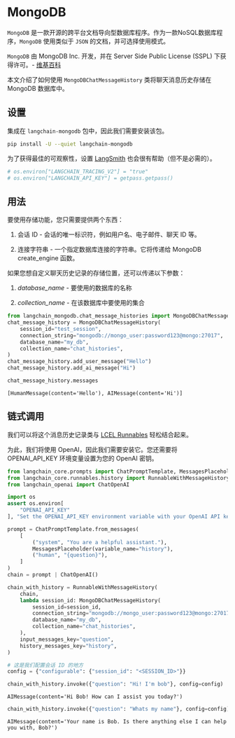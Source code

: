# MongoDB

`MongoDB` 是一款开源的跨平台文档导向型数据库程序。作为一款NoSQL数据库程序，`MongoDB` 使用类似于 `JSON` 的文档，并可选择使用模式。

`MongoDB` 由 MongoDB Inc. 开发，并在 Server Side Public License (SSPL) 下获得许可。- [维基百科](https://en.wikipedia.org/wiki/MongoDB)

本文介绍了如何使用 `MongoDBChatMessageHistory` 类将聊天消息历史存储在 MongoDB 数据库中。

## 设置

集成在 `langchain-mongodb` 包中，因此我们需要安装该包。

```bash
pip install -U --quiet langchain-mongodb
```

为了获得最佳的可观察性，设置 [LangSmith](https://smith.langchain.com/) 也会很有帮助（但不是必需的）。

```python
# os.environ["LANGCHAIN_TRACING_V2"] = "true"
# os.environ["LANGCHAIN_API_KEY"] = getpass.getpass()
```

## 用法

要使用存储功能，您只需要提供两个东西：

1. 会话 ID - 会话的唯一标识符，例如用户名、电子邮件、聊天 ID 等。

2. 连接字符串 - 一个指定数据库连接的字符串。它将传递给 MongoDB create_engine 函数。

如果您想自定义聊天历史记录的存储位置，还可以传递以下参数：

1. *database_name* - 要使用的数据库的名称

2. *collection_name* - 在该数据库中要使用的集合

```python
from langchain_mongodb.chat_message_histories import MongoDBChatMessageHistory
chat_message_history = MongoDBChatMessageHistory(
    session_id="test_session",
    connection_string="mongodb://mongo_user:password123@mongo:27017",
    database_name="my_db",
    collection_name="chat_histories",
)
chat_message_history.add_user_message("Hello")
chat_message_history.add_ai_message("Hi")
```

```python
chat_message_history.messages
```

```output
[HumanMessage(content='Hello'), AIMessage(content='Hi')]
```

## 链式调用

我们可以将这个消息历史记录类与 [LCEL Runnables](/docs/how_to/message_history) 轻松结合起来。

为此，我们将使用 OpenAI，因此我们需要安装它。您还需要将 OPENAI_API_KEY 环境变量设置为您的 OpenAI 密钥。

```python
from langchain_core.prompts import ChatPromptTemplate, MessagesPlaceholder
from langchain_core.runnables.history import RunnableWithMessageHistory
from langchain_openai import ChatOpenAI
```

```python
import os
assert os.environ[
    "OPENAI_API_KEY"
], "Set the OPENAI_API_KEY environment variable with your OpenAI API key."
```

```python
prompt = ChatPromptTemplate.from_messages(
    [
        ("system", "You are a helpful assistant."),
        MessagesPlaceholder(variable_name="history"),
        ("human", "{question}"),
    ]
)
chain = prompt | ChatOpenAI()
```

```python
chain_with_history = RunnableWithMessageHistory(
    chain,
    lambda session_id: MongoDBChatMessageHistory(
        session_id=session_id,
        connection_string="mongodb://mongo_user:password123@mongo:27017",
        database_name="my_db",
        collection_name="chat_histories",
    ),
    input_messages_key="question",
    history_messages_key="history",
)
```

```python
# 这是我们配置会话 ID 的地方
config = {"configurable": {"session_id": "<SESSION_ID>"}}
```

```python
chain_with_history.invoke({"question": "Hi! I'm bob"}, config=config)
```

```output
AIMessage(content='Hi Bob! How can I assist you today?')
```

```python
chain_with_history.invoke({"question": "Whats my name"}, config=config)
```

```output
AIMessage(content='Your name is Bob. Is there anything else I can help you with, Bob?')
```